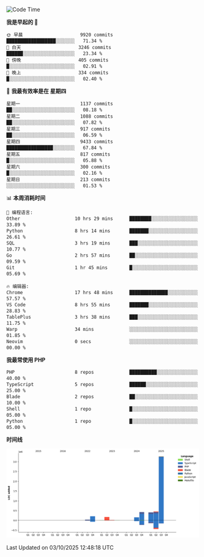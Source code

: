 <!--START_SECTION:waka-->
![Code Time](http://img.shields.io/badge/Code%20Time-4%2C265%20hrs%2023%20mins-blue)

**我是早起的 🐤** 

```text
🌞 早晨                     9920 commits        ██████████████████░░░░░░░   71.34 % 
🌆 白天                     3246 commits        ██████░░░░░░░░░░░░░░░░░░░   23.34 % 
🌃 傍晚                     405 commits         █░░░░░░░░░░░░░░░░░░░░░░░░   02.91 % 
🌙 晚上                     334 commits         █░░░░░░░░░░░░░░░░░░░░░░░░   02.40 % 
```
📅 **我最有效率是在 星期四** 

```text
星期一                      1137 commits        ██░░░░░░░░░░░░░░░░░░░░░░░   08.18 % 
星期二                      1088 commits        ██░░░░░░░░░░░░░░░░░░░░░░░   07.82 % 
星期三                      917 commits         ██░░░░░░░░░░░░░░░░░░░░░░░   06.59 % 
星期四                      9433 commits        █████████████████░░░░░░░░   67.84 % 
星期五                      817 commits         █░░░░░░░░░░░░░░░░░░░░░░░░   05.88 % 
星期六                      300 commits         █░░░░░░░░░░░░░░░░░░░░░░░░   02.16 % 
星期日                      213 commits         ░░░░░░░░░░░░░░░░░░░░░░░░░   01.53 % 
```


📊 **本周消耗时间** 

```text
💬 编程语言: 
Other                    10 hrs 29 mins      ████████░░░░░░░░░░░░░░░░░   33.89 % 
Python                   8 hrs 14 mins       ███████░░░░░░░░░░░░░░░░░░   26.61 % 
SQL                      3 hrs 19 mins       ███░░░░░░░░░░░░░░░░░░░░░░   10.77 % 
Go                       2 hrs 57 mins       ██░░░░░░░░░░░░░░░░░░░░░░░   09.59 % 
Git                      1 hr 45 mins        █░░░░░░░░░░░░░░░░░░░░░░░░   05.69 % 

🔥 编辑器: 
Chrome                   17 hrs 48 mins      ██████████████░░░░░░░░░░░   57.57 % 
VS Code                  8 hrs 55 mins       ███████░░░░░░░░░░░░░░░░░░   28.83 % 
TablePlus                3 hrs 38 mins       ███░░░░░░░░░░░░░░░░░░░░░░   11.75 % 
Warp                     34 mins             ░░░░░░░░░░░░░░░░░░░░░░░░░   01.85 % 
Neovim                   0 secs              ░░░░░░░░░░░░░░░░░░░░░░░░░   00.00 % 
```

**我最常使用 PHP** 

```text
PHP                      8 repos             ██████████░░░░░░░░░░░░░░░   40.00 % 
TypeScript               5 repos             ██████░░░░░░░░░░░░░░░░░░░   25.00 % 
Blade                    2 repos             ██░░░░░░░░░░░░░░░░░░░░░░░   10.00 % 
Shell                    1 repo              █░░░░░░░░░░░░░░░░░░░░░░░░   05.00 % 
Python                   1 repo              █░░░░░░░░░░░░░░░░░░░░░░░░   05.00 % 
```



**时间线**

![Lines of Code chart](https://raw.githubusercontent.com/abrahamgreyson/abrahamgreyson/main/assets/bar_graph.png)


 Last Updated on 03/10/2025 12:48:18 UTC
<!--END_SECTION:waka-->

